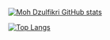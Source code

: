 [![Moh Dzulfikri GitHub stats](https://github-readme-stats.vercel.app/api?username=dulumina)](https://github.com/anuraghazra/github-readme-stats)

[![Top Langs](https://github-readme-stats.vercel.app/api/top-langs/?username=dulumina)](https://github.com/anuraghazra/github-readme-stats)

